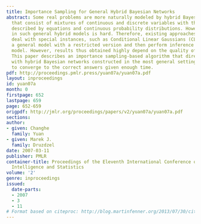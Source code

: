 ```yaml
---
title: Importance Sampling for General Hybrid Bayesian Networks
abstract: Some real problems are more naturally modeled by hybrid Bayesian networks
  that consist of mixtures of continuous and discrete variables with their interactions
  described by equations and continuous probability distributions. However, inference
  in such general hybrid models is hard. Therefore, existing approaches either only
  deal with special instances, such as Conditional Linear Gaussians (CLGs), or approximate
  a general model with a restricted version and then perform inference on the simpler
  model. However, results thus obtained highly depend on the quality of the approximations.
  This paper describes an importance sampling-based algorithm that directly deals
  with hybrid Bayesian networks constructed in the most general settings and guarantees
  to converge to the correct answers given enough time.
pdf: http://proceedings.pmlr.press/yuan07a/yuan07a.pdf
layout: inproceedings
id: yuan07a
month: 0
firstpage: 652
lastpage: 659
page: 652-659
origpdf: http://jmlr.org/proceedings/papers/v2/yuan07a/yuan07a.pdf
sections: 
author:
- given: Changhe
  family: Yuan
- given: Marek J.
  family: Druzdzel
date: 2007-03-11
publisher: PMLR
container-title: Proceedings of the Eleventh International Conference on Artificial
  Intelligence and Statistics
volume: '2'
genre: inproceedings
issued:
  date-parts:
  - 2007
  - 3
  - 11
# Format based on citeproc: http://blog.martinfenner.org/2013/07/30/citeproc-yaml-for-bibliographies/
---
```

